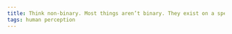```yaml
---
title: Think non-binary. Most things aren’t binary. They exist on a spectrum.
tags: human perception
---
```


